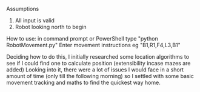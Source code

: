 Assumptions
1) All input is valid
2) Robot looking north to begin

How to use:
in command prompt or PowerShell type "python RobotMovement.py"
Enter movement instructions eg "B1,R1,F4,L3,B1"

Deciding how to do this, I initially researched some location algorithms to see if I could find one to calculate position (extensibility incase mazes are added)
Looking into it, there were a lot of issues I would face in a short amount of time (only till the following morning) so I settled with some basic movement tracking and maths to find the quickest way home.

